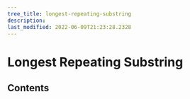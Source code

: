 ```yaml
---
tree_title: longest-repeating-substring
description: 
last_modified: 2022-06-09T21:23:28.2328
---
```


# Longest Repeating Substring

## Contents
